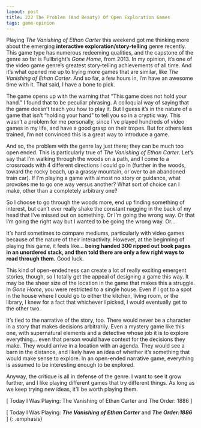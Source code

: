 ```yaml
---
layout: post
title: 222 The Problem (And Beauty) Of Open Exploration Games
tags: game-opinion
---
```

Playing *The Vanishing of Ethan Carter* this weekend got me thinking more about the emerging **interactive exploration/story-telling** genre recently.  This game type has numerous redeeming qualities, and the capstone of the genre so far is Fullbright’s *Gone Home*, from 2013.  In my opinion, it’s one of the video game genre’s greatest story-telling achievements of all time.  And it’s what opened me up to trying more games that are similar, like *The Vanishing of Ethan Carter*.  And so far, a few hours in, I’m have an awesome time with it.  That said, I have a bone to pick.

The game opens up with the warning that “This game does not hold your hand.”  I found that to be peculiar phrasing.  A colloquial way of saying that the game doesn’t teach you how to play it.  But I guess it’s in the nature of a game that isn’t “holding your hand” to tell you so in a cryptic way.  This wasn’t a problem for me personally, since I’ve played hundreds of video games in my life, and have a good grasp on their tropes.  But for others less trained, I’m not convinced this is a great way to introduce a game.

And so, the problem with the genre lay just there; they can be much too open ended.  This is particularly true of *The Vanishing of Ethan Carter*.  Let’s say that I’m walking through the woods on a path, and I come to a crossroads with 4 different directions I could go in (further in the woods, toward the rocky beach, up a grassy mountain, or over to an abandoned train car).  If I’m playing a game with almost no story or guidance, what provokes me to go one way versus another?  What sort of choice can I make, other than a completely arbitrary one?

So I choose to go through the woods more, end up finding something of interest, but can’t ever really shake the constant nagging in the back of my head that I’ve missed out on something.  Or I’m going the wrong way.  Or that I’m going the right way but I wanted to be going the wrong way. Or...

It’s hard sometimes to compare mediums, particularly with video games because of the nature of their interactivity.  However, at the beginning of playing this game, it feels like... **being handed 300 ripped out book pages in an unordered stack, and then told there are only a few right ways to read through them.**  Good luck.

This kind of open-endedness can create a lot of really exciting emergent stories, though, so I totally get the appeal of designing a game this way.  It may be the sheer size of the location in the game that makes this a struggle. In *Gone Home*, you were restricted to a single house.  Even if I got to a spot in the house where I could go to either the kitchen, living room, or the library, I knew for a fact that whichever I picked, I would eventually get to the other two.

It’s tied to the narrative of the story, too.  There would never be a character in a story that makes decisions arbitrarily.  Even a mystery game like this one, with supernatural elements and a detective whose job it is to explore everything… even that person would have context for the decisions they make.  They would arrive in a location with an agenda.  They would see a barn in the distance, and likely have an idea of whether it’s something that would make sense to explore.  In an open-ended narrative game, everything is assumed to be interesting enough to be explored.

Anyway, the critique is all in defense of the genre.  I want to see it grow further, and I like playing different games that try different things.  As long as we keep trying new ideas, it’ll be worth playing them.

[ Today I Was Playing: The Vanishing of Ethan Carter and The Order: 1886 ]

[ Today I Was Playing: ***The Vanishing of Ethan Carter*** and ***The Order:1886*** ]
{: .emphasis}

